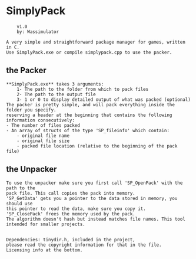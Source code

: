 # SimplyPack              

        v1.0
        by: Wassimulator

    A very simple and straightforward package manager for games, written in C.
    Use SimplyPack.exe or compile simplypack.cpp to use the packer.

## the Packer

    **SimplyPack.exe** takes 3 arguments:
        1- The path to the folder from which to pack files
        2- The path to the output file
        3- 1 or 0 to display detailed output of what was packed (optional)
    The packer is pretty simple, and will pack everything inside the folder you specify. 
    reserving a header at the beginning that contains the following information consecutively:
    - The number of files packed 
    - An array of structs of the type 'SP_fileinfo' which contain:
        - original file name
        - original file size
        - packed file location (relative to the beginning of the pack file)
## the Unpacker
    To use the unpacker make sure you first call 'SP_OpenPack' with the path to the 
    pack file. This call copies the pack into memory.
    'SP_GetData' gets you a pointer to the data stored in memory, you should use
    this pointer to read the data, make sure you copy it.
    'SP_ClosePack' frees the memory used by the pack.
    The algorithm doesn't hash but instead matches file names. This tool intended for smaller projects.


    Dependencies: tinydir.h, included in the project, 
    please read the copyright information for that in the file.
    Licensing info at the bottom.
